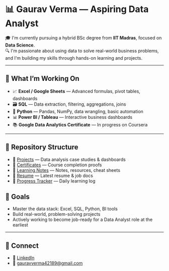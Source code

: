 # 📊 Gaurav Verma — Aspiring Data Analyst

🎓 I'm currently pursuing a hybrid BSc degree from **IIT Madras**, focused on **Data Science**.  
🔍 I'm passionate about using data to solve real-world business problems, and I'm building my skills through hands-on learning and projects.

---

## 🚀 What I’m Working On

- 📈 **Excel / Google Sheets** — Advanced formulas, pivot tables, dashboards  
- 🗃️ **SQL** — Data extraction, filtering, aggregations, joins  
- 🐍 **Python** — Pandas, NumPy, data wrangling, basic automation  
- 📊 **Power BI / Tableau** — Interactive business dashboards  
- 📚 **Google Data Analytics Certificate** — In progress on Coursera  

---

## 📂 Repository Structure

- 🔗 [Projects](./%20projects) — Data analysis case studies & dashboards  
- 🔗 [Certificates](./%20certificates) — Course completion proofs  
- 🔗 [Learning Notes](./%20learning-notes) — Notes, resources, cheat sheets  
- 🔗 [Resume](./%20resume) — Latest resume & job docs  
- 🔗 [Progress Tracker](./PROGRESS.md) — Daily learning log

## 🎯 Goals

- Master the data stack: Excel, SQL, Python, BI tools  
- Build real-world, problem-solving projects  
- Actively working to become job-ready for a Data Analyst role at the earliest


---

## 🔗 Connect

- 💼 [LinkedIn](https://www.linkedin.com/in/gauraverma0)  
- 📧 gauravverma42189@gmail.com
